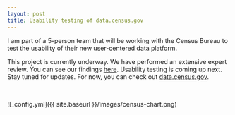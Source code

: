 ```yaml
---
layout: post
title: Usability testing of data.census.gov
---
```


I am part of a 5-person team that will be working with the Census Bureau to test the usability of their new user-centered data platform.

This project is currently underway. We have performed an extensive expert review. You can see our findings [here](https://docs.google.com/presentation/d/17spNOpu0PShCmNiy7BvR08uTIitebHFuDxd0CdyAsms/edit?usp=sharing). Usability testing is coming up next. Stay tuned for updates. For now, you can check out [data.census.gov](http://data.census.gov).

<br/>

![_config.yml]({{ site.baseurl }}/images/census-chart.png)

